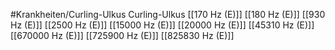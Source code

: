 #Krankheiten/Curling-Ulkus
Curling-Ulkus
[[170 Hz (E)]]
[[180 Hz (E)]]
[[930 Hz (E)]]
[[2500 Hz (E)]]
[[15000 Hz (E)]]
[[20000 Hz (E)]]
[[45310 Hz (E)]]
[[670000 Hz (E)]]
[[725900 Hz (E)]]
[[825830 Hz (E)]]